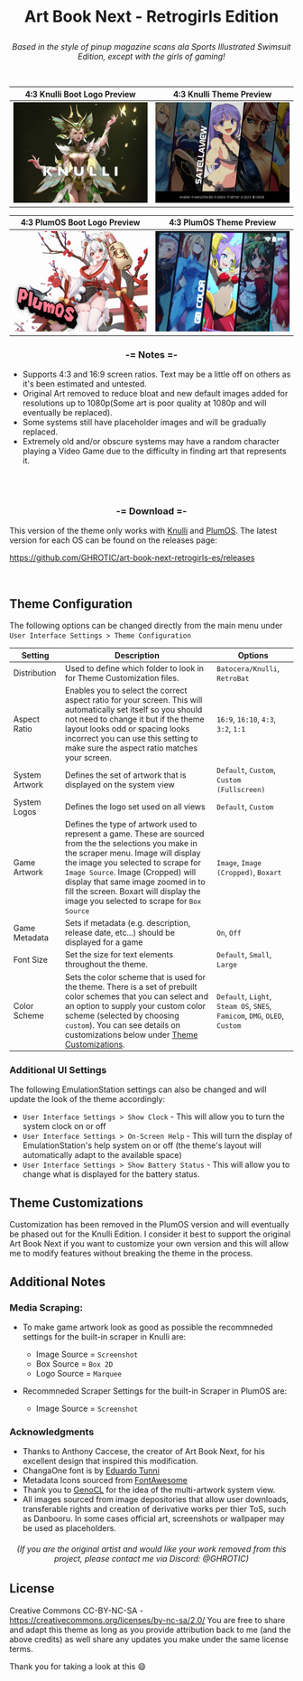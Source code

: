 # **<p align=center>Art Book Next - Retrogirls Edition</p>**

*<p align=center> Based in the style of pinup magazine scans ala Sports Illustrated Swimsuit Edition, except with the girls of gaming!</p>*

<br>

| 4:3 Knulli Boot Logo Preview | 4:3 Knulli Theme Preview |
| -- | -- |
| ![4:3 Knulli Boot Logo](https://github.com/GHROTIC/art-book-next-retrogirls-es/blob/master/assets/preview/bootlogo_4-3.jpg) | ![4:3 Knulli Preview](https://github.com/GHROTIC/art-book-next-retrogirls-es/blob/master/assets/preview/retrogirls_4-3.jpg) |

| 4:3 PlumOS Boot Logo Preview | 4:3 PlumOS Theme Preview |
| -- | -- |
| ![4:3 PlumOS Boot Logo](https://github.com/GHROTIC/art-book-next-retrogirls-es/blob/master/assets/preview/plumosbootlogo_4-3.jpg) | ![4:3 PLumOS Preview](https://github.com/GHROTIC/art-book-next-retrogirls-es/blob/master/assets/preview/plumosretrogirls_4-3.jpg) |

### **<p align=center>-= Notes =-</p>**

* Supports 4:3 and 16:9 screen ratios. Text may be a little off on others as it's been estimated and untested.
* Original Art removed to reduce bloat and new default images added for resolutions up to 1080p(Some art is poor quality at 1080p and will eventually be replaced).
* Some systems still have placeholder images and will be gradually replaced.
* Extremely old and/or obscure systems may have a random character playing a Video Game due to the difficulty in finding art that represents it.

<br>

<br>

### **<p align=center>-= Download =-</p>**
This version of the theme only works with [Knulli](https://www.knulli.org/) and [PlumOS](https://github.com/game-de-it/XU_MINI_M/). The latest version for each OS can be found on the releases page:

https://github.com/GHROTIC/art-book-next-retrogirls-es/releases

<br>

## Theme Configuration

The following options can be changed directly from the main menu under `User Interface Settings > Theme Configuration`

| Setting | Description | Options |
| -- | -- | -- |
| Distribution | Used to define which folder to look in for Theme Customization files. | `Batocera/Knulli`, `RetroBat` |
| Aspect Ratio | Enables you to select the correct aspect ratio for your screen.  This will automatically set itself so you should not need to change it but if the theme layout looks odd or spacing looks incorrect you can use this setting to make sure the aspect ratio matches your screen. | `16:9`, `16:10`, `4:3`, `3:2`, `1:1` |
| System Artwork | Defines the set of artwork that is displayed on the system view | `Default`, `Custom`, `Custom (Fullscreen)` |
| System Logos | Defines the logo set used on all views | `Default`, `Custom` |
| Game Artwork | Defines the type of artwork used to represent a game. These are sourced from the the selections you make in the scraper menu. Image will display the image you selected to scrape for `Image Source`.  Image (Cropped) will display that same image zoomed in to fill the screen.  Boxart will display the image you selected to scrape for `Box Source` | `Image`, `Image (Cropped)`, `Boxart` |
| Game Metadata | Sets if metadata (e.g. description, release date, etc...) should be displayed for a game | `On`, `Off` |
| Font Size | Set the size for text elements throughout the theme. | `Default`, `Small`, `Large` |
| Color Scheme | Sets the color scheme that is used for the theme.  There is a set of prebuilt color schemes that you can select and an option to supply your custom color scheme (selected by choosing `custom`). You can see details on customizations below under [Theme Customizations](#theme-customizations). | `Default`, `Light`, `Steam OS`, `SNES`, `Famicom`, `DMG`, `OLED`, `Custom` |

### Additional UI Settings 

The following EmulationStation settings can also be changed and will update the look of the theme accordingly:
* `User Interface Settings > Show Clock` - This will allow you to turn the system clock on or off
* `User Interface Settings > On-Screen Help` - This will turn the display of EmulationStation's help system on or off (the theme's layout will automatically adapt to the available space)
* `User Interface Settings > Show Battery Status` - This will allow you to change what is displayed for the battery status.

## Theme Customizations

Customization has been removed in the PlumOS version and will eventually be phased out for the Knulli Edition. I consider it best to support the original Art Book Next if you want to customize your own version and this will allow me to modify features without breaking the theme in the process.

## **Additional Notes**

### Media Scraping:

* To make game artwork look as good as possible the recommneded settings for the built-in scraper in Knulli are:
    * Image Source = `Screenshot`
    * Box Source = `Box 2D`
    * Logo Source = `Marquee`
      
* Recommneded Scraper Settings for the built-in Scraper in PlumOS are:
    * Image Source = `Screenshot`


### **Acknowledgments**
* Thanks to Anthony Caccese, the creator of Art Book Next, for his excellent design that inspired this modification.
* ChangaOne font is by [Eduardo Tunni](https://www.fontsquirrel.com/fonts/changa)
* Metadata Icons sourced from [FontAwesome](https://fontawesome.com/search?o=r&m=free)
* Thank you to [GenoCL](https://genocl.carrd.co/) for the idea of the multi-artwork system view.
* All images sourced from image depositories that allow user downloads, transferable rights and creation of derivative works per thier ToS, such as Danbooru. In some cases official art, screenshots or wallpaper may be used as placeholders.
###### *<p align=center>(If you are the original artist and would like your work removed from this project, please contact me via Discord: @GHROTIC)</p>*

## **License**
Creative Commons CC-BY-NC-SA - https://creativecommons.org/licenses/by-nc-sa/2.0/
You are free to share and adapt this theme as long as you provide attribution back to me (and the above credits) as well share any updates you make under the same license terms.

Thank you for taking a look at this 😄
